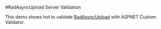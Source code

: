 #RadAsyncUpload Server Validation 

This demo shows hot to validate [RadAsyncUpload](http://demos.telerik.com/aspnet-ajax/asyncupload/examples/overview/defaultcs.aspx) with ASPNET Custom Validator.
